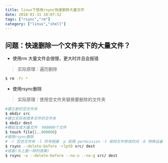```yaml
---
title: linux下使用rsync快速删除大量文件
date: 2018-01-31 18:07:52
tags: ["rsync","rm"]
category: ["linux","shell"]
---
```


## 问题：快速删除一个文件夹下的大量文件？
* 使用rm 大量文件会很慢，更大时并且会报错
> 实际原理：遍历删除

```bash
$ rm -fr *
```

* 使用rsync删除
> 实际原理：使用空文件夹替换要删除的文件夹



```bash
#建立新的空文件夹
$ mkdir src
#建立实际有很多文件的文件夹
$ mkdir dest
#模拟生成大量文件  900000个文件
$ touch file{1..900000}
#使用rsync删除
# -r 包含文件夹 -l 符号链接 -p 权限 permission -t 保持文件修改时间 -D 特殊设备
$ rsync --delete-before -rlptD src/ dest
#或者(与上面一样的效果)
$ rsync -a --delete-before --no-o --no-g src/ dest
```
